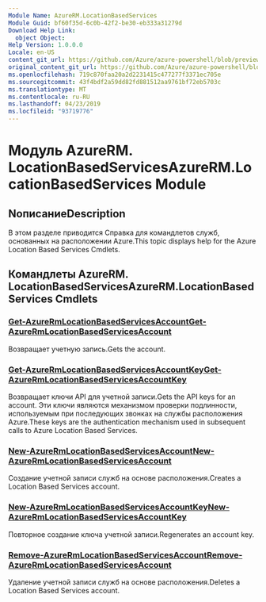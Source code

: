 ```yaml
---
Module Name: AzureRM.LocationBasedServices
Module Guid: bf60f35d-6c0b-42f2-be30-eb333a31279d
Download Help Link:
  object Object: 
Help Version: 1.0.0.0
Locale: en-US
content_git_url: https://github.com/Azure/azure-powershell/blob/preview/src/ResourceManager/LocationBasedServices/Commands.LocationBasedServices/help/AzureRM.LocationBasedServices.md
original_content_git_url: https://github.com/Azure/azure-powershell/blob/preview/src/ResourceManager/LocationBasedServices/Commands.LocationBasedServices/help/AzureRM.LocationBasedServices.md
ms.openlocfilehash: 719c870faa20a2d2231415c477277f3371ec705e
ms.sourcegitcommit: 43f4bdf2a59dd82fd881512aa9761bf72eb5703c
ms.translationtype: MT
ms.contentlocale: ru-RU
ms.lasthandoff: 04/23/2019
ms.locfileid: "93719776"
---
```

# <span data-ttu-id="97166-101">Модуль AzureRM. LocationBasedServices</span><span class="sxs-lookup"><span data-stu-id="97166-101">AzureRM.LocationBasedServices Module</span></span>
## <span data-ttu-id="97166-102">Nописание</span><span class="sxs-lookup"><span data-stu-id="97166-102">Description</span></span>
<span data-ttu-id="97166-103">В этом разделе приводится Справка для командлетов служб, основанных на расположении Azure.</span><span class="sxs-lookup"><span data-stu-id="97166-103">This topic displays help for the Azure Location Based Services Cmdlets.</span></span>

## <span data-ttu-id="97166-104">Командлеты AzureRM. LocationBasedServices</span><span class="sxs-lookup"><span data-stu-id="97166-104">AzureRM.LocationBasedServices Cmdlets</span></span>
### [<span data-ttu-id="97166-105">Get-AzureRmLocationBasedServicesAccount</span><span class="sxs-lookup"><span data-stu-id="97166-105">Get-AzureRmLocationBasedServicesAccount</span></span>](Get-AzureRmLocationBasedServicesAccount.md)
<span data-ttu-id="97166-106">Возвращает учетную запись.</span><span class="sxs-lookup"><span data-stu-id="97166-106">Gets the account.</span></span>

### [<span data-ttu-id="97166-107">Get-AzureRmLocationBasedServicesAccountKey</span><span class="sxs-lookup"><span data-stu-id="97166-107">Get-AzureRmLocationBasedServicesAccountKey</span></span>](Get-AzureRmLocationBasedServicesAccountKey.md)
<span data-ttu-id="97166-108">Возвращает ключи API для учетной записи.</span><span class="sxs-lookup"><span data-stu-id="97166-108">Gets the API keys for an account.</span></span> <span data-ttu-id="97166-109">Эти ключи являются механизмом проверки подлинности, используемым при последующих звонках на службы расположения Azure.</span><span class="sxs-lookup"><span data-stu-id="97166-109">These keys are the authentication mechanism used in subsequent calls to Azure Location Based Services.</span></span>

### [<span data-ttu-id="97166-110">New-AzureRmLocationBasedServicesAccount</span><span class="sxs-lookup"><span data-stu-id="97166-110">New-AzureRmLocationBasedServicesAccount</span></span>](New-AzureRmLocationBasedServicesAccount.md)
<span data-ttu-id="97166-111">Создание учетной записи служб на основе расположения.</span><span class="sxs-lookup"><span data-stu-id="97166-111">Creates a Location Based Services account.</span></span>

### [<span data-ttu-id="97166-112">New-AzureRmLocationBasedServicesAccountKey</span><span class="sxs-lookup"><span data-stu-id="97166-112">New-AzureRmLocationBasedServicesAccountKey</span></span>](New-AzureRmLocationBasedServicesAccountKey.md)
<span data-ttu-id="97166-113">Повторное создание ключа учетной записи.</span><span class="sxs-lookup"><span data-stu-id="97166-113">Regenerates an account key.</span></span>

### [<span data-ttu-id="97166-114">Remove-AzureRmLocationBasedServicesAccount</span><span class="sxs-lookup"><span data-stu-id="97166-114">Remove-AzureRmLocationBasedServicesAccount</span></span>](Remove-AzureRmLocationBasedServicesAccount.md)
<span data-ttu-id="97166-115">Удаление учетной записи служб на основе расположения.</span><span class="sxs-lookup"><span data-stu-id="97166-115">Deletes a Location Based Services account.</span></span>

